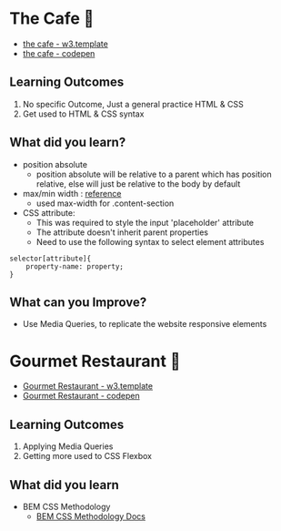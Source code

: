 # The Cafe 🍳
- [the cafe - w3.template](https://www.w3schools.com/w3css/tryw3css_templates_cafe.htm)
- [the cafe - codepen](https://codepen.io/dezzy001/pen/BaKYpqP)

## Learning Outcomes
1. No specific Outcome, Just a general practice HTML & CSS
2. Get used to HTML & CSS syntax

## What did you learn?
- position absolute
    - position absolute will be relative to a parent which has position relative, else will just be relative to the body by default
- max/min width : [reference](https://www.w3schools.com/css/css_max-width.asp)
    - used max-width for .content-section
- CSS attribute:
  - This was required to style the input 'placeholder' attribute
  - The attribute doesn't inherit parent properties
  - Need to use the following syntax to select element attributes
```
selector[attribute]{
    property-name: property;
}
```

## What can you Improve?
- Use Media Queries, to replicate the website responsive elements

# Gourmet Restaurant 🍔
- [Gourmet Restaurant - w3.template](https://www.w3schools.com/w3css/tryw3css_templates_gourmet_catering.htm)
- [Gourmet Restaurant - codepen](https://codepen.io/dezzy001/pen/bGpvWzg?editors=1100)

## Learning Outcomes
1. Applying Media Queries
2. Getting more used to CSS Flexbox

## What did you learn
- BEM CSS Methodology
    - [BEM CSS Methodology Docs](http://getbem.com/) 

